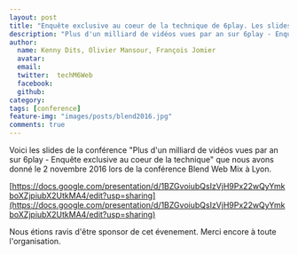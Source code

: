 ```yaml
---
layout: post
title: "Enquête exclusive au coeur de la technique de 6play. Les slides."
description: "Plus d'un milliard de vidéos vues par an sur 6play - Enquête exclusive au coeur de la technique"
author:
  name: Kenny Dits, Olivier Mansour, François Jomier
  avatar:
  email:
  twitter:  techM6Web
  facebook:
  github:
category:
tags: [conference]
feature-img: "images/posts/blend2016.jpg"
comments: true
---
```


Voici les slides de la conférence "Plus d'un milliard de vidéos vues par an sur 6play - Enquête exclusive au coeur de la technique" que nous avons donné le 2 novembre 2016 lors de la conférence Blend Web Mix à Lyon.

[https://docs.google.com/presentation/d/1BZGvoiubQsIzVjH9Px22wQyYmkboXZjpiubX2UtkMA4/edit?usp=sharing](https://docs.google.com/presentation/d/1BZGvoiubQsIzVjH9Px22wQyYmkboXZjpiubX2UtkMA4/edit?usp=sharing)

Nous étions ravis d'être sponsor de cet évenement. Merci encore à toute l'organisation.
